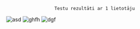                       Testu rezultāti ar 1 lietotāju
![asd](https://github.com/user-attachments/assets/a89d25aa-501c-4e62-a295-0e40da726db5)
![ghfh](https://github.com/user-attachments/assets/c4f76b24-dc97-47f0-9678-20621cd57599)
![dgf](https://github.com/user-attachments/assets/eb3c373f-870c-4100-81b5-7383142dd593)

